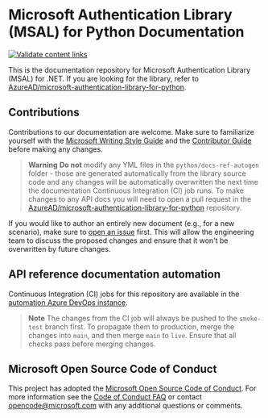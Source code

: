 # Microsoft Authentication Library (MSAL) for Python Documentation

[![Validate content links](https://github.com/MicrosoftDocs/microsoft-authentication-library-for-python/actions/workflows/linkchecker.yml/badge.svg)](https://github.com/MicrosoftDocs/microsoft-authentication-library-for-python/actions/workflows/linkchecker.yml)

This is the documentation repository for Microsoft Authentication Library (MSAL) for .NET. If you are looking for the library, refer to [AzureAD/microsoft-authentication-library-for-python](https://github.com/AzureAD/microsoft-authentication-library-for-python).

## Contributions

Contributions to our documentation are welcome. Make sure to familiarize yourself with the [Microsoft Writing Style Guide](https://learn.microsoft.com/style-guide/welcome/) and the [Contributor Guide](https://learn.microsoft.com/contribute/) before making any changes.

> **Warning**
> **Do not** modify any YML files in the `python/docs-ref-autogen` folder - those are generated automatically from the library source code and any changes will be automatically overwritten the next time the documentation Continuous Integration (CI) job runs. To make changes to any API docs you will need to open a pull request in the [AzureAD/microsoft-authentication-library-for-python](https://github.com/AzureAD/microsoft-authentication-library-for-python) repository.

If you would like to author an entirely new document (e.g., for a new scenario), make sure to [open an issue](https://github.com/MicrosoftDocs/microsoft-authentication-library-for-python/issues) first. This will allow the engineering team to discuss the proposed changes and ensure that it won't be overwritten by future changes.

## API reference documentation automation

Continuous Integration (CI) jobs for this repository are available in the [automation Azure DevOps instance](https://apidrop.visualstudio.com/Content%20CI/_build?definitionId=5247).

>**Note**
>The changes from the CI job will always be pushed to the `smoke-test` branch first. To propagate them to production, merge the changes into `main`, and then merge `main` to `live`. Ensure that all checks pass before merging changes.

## Microsoft Open Source Code of Conduct

This project has adopted the [Microsoft Open Source Code of Conduct](https://opensource.microsoft.com/codeofconduct/).
For more information see the [Code of Conduct FAQ](https://opensource.microsoft.com/codeofconduct/faq/) or contact [opencode@microsoft.com](mailto:opencode@microsoft.com) with any additional questions or comments.
